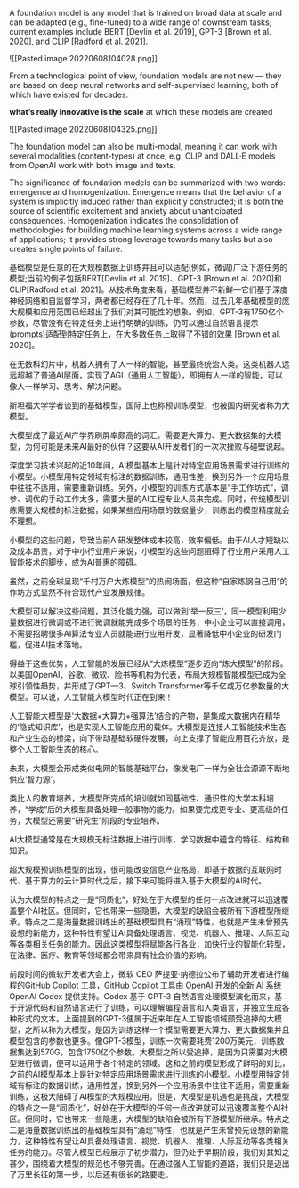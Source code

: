 A foundation model is any model that is trained on broad data at scale and can be adapted (e.g., fine-tuned) to a wide range of downstream tasks; current examples include BERT [Devlin et al. 2019], GPT-3 [Brown et al. 2020], and CLIP [Radford et al. 2021].

 ![[Pasted image 20220608104028.png]]

From a technological point of view, foundation models are not new — they are based on deep neural networks and self-supervised learning, both of which have existed for decades.

**what’s really innovative is the scale** at which these models are created

![[Pasted image 20220608104325.png]]

The foundation model can also be multi-modal, meaning it can work with several modalities (content-types) at once, e.g. CLIP and DALL·E models from OpenAI work with both image and texts.

The significance of foundation models can be summarized with two words: emergence and homogenization. Emergence means that the behavior of a system is implicitly induced rather than explicitly constructed; it is both the source of scientific excitement and anxiety about unanticipated consequences. Homogenization indicates the consolidation of methodologies for building machine learning systems across a wide range of applications; it provides strong leverage towards many tasks but also creates single points of failure.

基础模型是任意的在大规模数据上训练并且可以适配(例如，微调)广泛下游任务的模型;当前的例子包括BERT[Devlin et al. 2019]、GPT-3 [Brown et al. 2020]和CLIP[Radford et al. 2021]。从技术角度来看，基础模型并不新鲜—它们基于深度神经网络和自监督学习，两者都已经存在了几十年。然而，过去几年基础模型的庞大规模和应用范围已经超出了我们对其可能性的想象。例如，GPT-3有1750亿个参数，尽管没有在特定任务上进行明确的训练，仍可以通过自然语言提示(prompts)适配到特定任务上，在大多数任务上取得了不错的效果 [Brown et al. 2020]。

在无数科幻片中，机器人拥有了人一样的智能，甚至最终统治人类。这类机器人远远超越了普通AI层面，实现了AGI（通用人工智能），即拥有人一样的智能，可以像人一样学习、思考、解决问题。

斯坦福大学学者谈到的基础模型，国际上也称预训练模型，也被国内研究者称为大模型。

大模型成了最近AI产学界刷屏率颇高的词汇。需要更大算力、更大数据集的大模型，为何可能是未来AI最好的伙伴？这要从AI开发者们的一次次挫败与碰壁说起。

深度学习技术兴起的近10年间，AI模型基本上是针对特定应用场景需求进行训练的小模型。小模型用特定领域有标注的数据训练，通用性差，换到另外一个应用场景中往往不适用，需要重新训练。另外，小模型的训练方式基本是“手工作坊式”，调参、调优的手动工作太多，需要大量的AI工程专业人员来完成。同时，传统模型训练需要大规模的标注数据，如果某些应用场景的数据量少，训练出的模型精度就会不理想。

小模型的这些问题，导致当前AI研发整体成本较高，效率偏低。由于AI人才短缺以及成本昂贵，对于中小行业用户来说，小模型的这些问题阻碍了行业用户采用人工智能技术的脚步，成为AI普惠的障碍。

虽然，之前全球呈现“千村万户大炼模型”的热闹场面，但这种“自家炼钢自己用”的作坊方式显然不符合现代产业发展规律。
 
 大模型可以解决这些问题，其泛化能力强，可以做到‘举一反三’，同一模型利用少量数据进行微调或不进行微调就能完成多个场景的任务，中小企业可以直接调用，不需要招聘很多AI算法专业人员就能进行应用开发，显著降低中小企业的研发门槛，促进AI技术落地。
 
 得益于这些优势，人工智能的发展已经从“大炼模型”逐步迈向“炼大模型”的阶段。以美国OpenAI、谷歌、微软、脸书等机构为代表，布局大规模智能模型已成为全球引领性趋势，并形成了GPT—3、Switch Transformer等千亿或万亿参数量的大模型。可以说，人工智能大模型时代正在到来！
 
 人工智能大模型是‘大数据+大算力+强算法’结合的产物，是集成大数据内在精华的‘隐式知识库’，也是实现人工智能应用的载体。大模型是连接人工智能技术生态和产业生态的桥梁，向下带动基础软硬件发展，向上支撑了智能应用百花齐放，是整个人工智能生态的核心。
 
 未来，大模型会形成类似电网的智能基础平台，像发电厂一样为全社会源源不断地供应‘智力源’。
 
 类比人的教育培养，大模型所完成的培训就如同基础性、通识性的大学本科培养，“学成”后的大模型具备处理一般事物的能力。如果要完成更专业、更高级的任务，大模型还需要“研究生”阶段的专业培养。
 
 AI大模型通常是在大规模无标注数据上进行训练，学习数据中蕴含的特征、结构和知识。
 
 超大规模预训练模型的出现，很可能改变信息产业格局，即基于数据的互联网时代、基于算力的云计算时代之后，接下来可能将进入基于大模型的AI时代。
 
 认为大模型的特点之一是“同质化”，好处在于大模型的任何一点改进就可以迅速覆盖整个AI社区。但同时，它也带来一些隐患，大模型的缺陷会被所有下游模型所继承。特点之二是海量数据训练出的基础模型具有“涌现”特性，也就是产生未曾预先设想的新能力，这种特性有望让AI具备处理语言、视觉、机器人、推理、人际互动等各类相关任务的能力。因此这类模型将赋能各行各业，加快行业的智能化转型，在法律、医疗、教育等领域都会带来具有社会价值的影响。
 

前段时间的微软开发者大会上，微软 CEO 萨提亚·纳德拉公布了辅助开发者进行编程的GitHub Copilot 工具，GitHub Copilot 工具由 OpenAI 开发的全新 AI 系统 OpenAI Codex 提供支持。Codex 基于 GPT-3 自然语言处理模型演化而来，基于开源代码和自然语言进行了训练，可以理解编程语言和人类语言，并独立生成各种形式的文本。上面提到的GPT-3便属于近来年在人工智能领域颇受追捧的大模型，之所以称为大模型，是因为训练这样一个模型需要更大算力、更大数据集并且模型包含的参数也更多。像GPT-3模型，训练一次需要耗费1200万美元，训练数据集达到570G，包含1750亿个参数。大模型之所以受追捧，是因为只需要对大模型进行微调，便可以适用于各个特定的领域。这和之前的模型形成了鲜明的对比，之前的AI模型基本上是针对特定应用场景需求进行训练的小模型。小模型用特定领域有标注的数据训练，通用性差，换到另外一个应用场景中往往不适用，需要重新训练，这极大阻碍了AI模型的大规模应用。但是，大模型是机遇也是挑战，大模型的特点之一是“同质化”，好处在于大模型的任何一点改进就可以迅速覆盖整个AI社区。但同时，它也带来一些隐患，大模型的缺陷会被所有下游模型所继承。特点之二是海量数据训练出的基础模型具有“涌现”特性，也就是产生未曾预先设想的新能力，这种特性有望让AI具备处理语言、视觉、机器人、推理、人际互动等各类相关任务的能力。尽管大模型已经展示了初步潜力，但仍处于早期阶段，我们对其知之甚少，围绕着大模型的规范也不够完善。在通过强人工智能的道路，我们只是迈出了万里长征的第一步，以后还有很长的路要走。